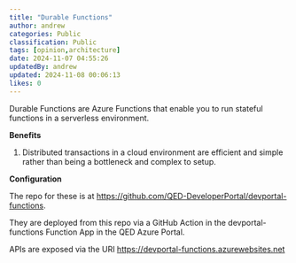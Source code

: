 ```yaml
---
title: "Durable Functions"
author: andrew
categories: Public
classification: Public
tags: [opinion,architecture]
date: 2024-11-07 04:55:26 
updatedBy: andrew
updated: 2024-11-08 00:06:13 
likes: 0
---
```


Durable Functions are Azure Functions that enable you to run stateful functions in a serverless environment.

**Benefits**

1. Distributed transactions in a cloud environment are efficient and simple rather than being a bottleneck and complex to setup.

**Configuration**

The repo for these is at https://github.com/QED-DeveloperPortal/devportal-functions.

They are deployed from this repo via a GitHub Action in the devportal-functions Function App in the QED Azure Portal.

APIs are exposed via the URI https://devportal-functions.azurewebsites.net

~~~~